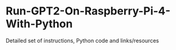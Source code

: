 # Run-GPT2-On-Raspberry-Pi-4-With-Python
Detailed set of instructions, Python code and links/resources
